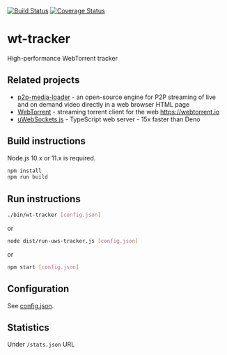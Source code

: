 [![Build Status](https://travis-ci.org/Novage/wt-tracker.svg?branch=master)](https://travis-ci.org/Novage/wt-tracker)
[![Coverage Status](https://coveralls.io/repos/github/Novage/wt-tracker/badge.svg?branch=master)](https://coveralls.io/github/Novage/wt-tracker?branch=master)
# wt-tracker
High-performance WebTorrent tracker

## Related projects

* [p2p-media-loader](https://github.com/Novage/p2p-media-loader) - an open-source engine for P2P streaming of live and on demand video directly in a web browser HTML page
* [WebTorrent](https://github.com/webtorrent/webtorrent) - streaming torrent client for the web https://webtorrent.io
* [uWebSockets.js](https://github.com/uNetworking/uWebSockets.js) - TypeScript web server - 15x faster than Deno

## Build instructions

Node.js 10.x or 11.x is required.

```sh
npm install
npm run build
```

## Run instructions

```sh
./bin/wt-tracker [config.json]
```

or

```sh
node dist/run-uws-tracker.js [config.json]
```

or

```sh
npm start [config.json]
```

## Configuration

See [config.json](sample/config.json).

## Statistics
Under `/stats.json` URL
